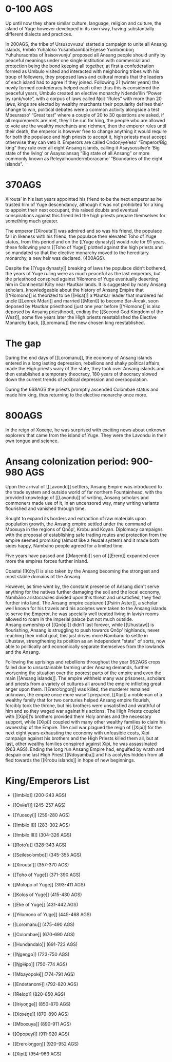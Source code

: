 # 0-100 AGS

Up until now they share similar culture, language, religion and culture, the island of Yuge however developed in its own way, having substantially different dialects and practices. 

In 200AGS, the tribe of Ursusovvuzu’ started a campaign to unite all Ansang islands, Ɨmbɨlo Yuhaloko Yusambaimbai Eŋesse Yumbomboŋ Yuhuhuraomba of Ïrsɨsovvunju’ proposed all Ansang people should unify by peaceful meanings under one single institution with commercial and protection being the bond keeping all together, at first a confederation formed as Umbulo visited and interacted with neighboring tribes with his troup of followers, they proposed laws and cultural morals that the leaders of each island had to agree if they joined. Following 21 (winter years) the newly formed confederacy helped each other thus this is considered the peaceful years, Umbulo created an elective monarchy Ndende’ilin “Power by rank/vote”, with a corpus of laws called Ŋoit “Rules” with more than 20 laws, kings are elected by wealthy merchants their popularity defines their change to win, political debates were a common activity alongside a test Mbeurasso’ “Great test” where a couple of 20 to 30 questions are asked, if all requirements are met, they’ll be run for king, the people who are allowed to vote are the wealthy merchants and richmen, then the emperor rules until their death, the emperor is however free to change anything it would require for both the populace and high priests to accept it, high priests must accept otherwise they can veto it. Emperors are called Ondonjɨye’eso’ “Emperor/Big king” they rule over all eight Ansang islands, calling it Asaysossilye’e ‘Big state of the living’ or Asayso’ansaŋ “Big state of all Ansang” or more commonly known as Releyaɨhoundermboracamo’ ”Boundaries of the eight islands”.

# 370AGS

Xirouta’ in his last years appointed his friend to be the next emperor as he trusted him of Yuge descendancy, although it was not prohibited for a king to appoint their next occupant, this raised doubts and eventual conspirations against this friend led the high priests prepare themselves for something much greater.

The emperor [[Xirouta’]] was admired and so was his friend, the populace fall in likeness with his friend, the populace then elevated Toho of Yuge status, from this period and on the [[Yuge dynasty]] would rule for 91 years, these following years [[Toho of Yuge]] plotted against the high priests and so mandated so that the elective monarchy moved to the hereditary monarchy, a new heir was declared. (400AGS).

Despite the [[Yuge dynasty]] breaking of laws the populace didn’t bothered, the years of Yuge ruling were as much peaceful as the last emperors, but the priesthood conspired against Yɨlomono of Yuge eventually deserting him in Continental Kóty near Ħautkar lands. It is suggested by many Ansang scholars, knowledgeable about the history of Ansang Empire that [[Yɨlomono]] is theorized to be [[Hiṣaṭ]] a Ħautkar leader that murdered his uncle [[Lenrek Mdari]] and married [[Mteni]] to become Bar-Ârcak, soon deposed by Ħautkar priesthood (just one year before [[Yɨlomono]] is also deposed by Ansang priesthood), ending the [[Second God Kingdom of the West]], some five years later the High priests reestablished the Elective Monarchy back, [[Loromanu]] the new chosen king reestablished.

# The gap

During the end days of [[Loromanu]], the economy of Ansang islands entered in a long lasting depression, rebellions and shaky political affairs, made the High priests wary of the state, they took over Ansang islands and then established a temporary theocracy, 180 years of theocracy slowed down the current trends of political depression and overpopulation. 

During the 668AGS the priests promptly ascended Colombae status and made him king, thus returning to the elective monarchy once more.

# 800AGS

In the reign of Xoxeŋe, he was surprised with exciting news about unknown explorers that came from the island of Yuge. They were the Lavondu in their own tongue and science.

# Ansang colonization period: 900-980 AGS

Upon the arrival of [[Lavondu]] settlers, Ansang Empire was introduced to the trade system and outside world of far northern Fountainhead, with the provided knowledge of [[Lavondu]] of writing, Ansang scholars and commoners made use of it, in an uncensored way, many writing variants flourished and vanished through time.

Sought to expand its borders and extraction of raw materials upon population growth, the Ansang empire settled under the command of Mboxuya in the regions of Qnōp', Krobu and Koyan. Diplomacy campaigns with the proposal of establishing safe trading routes and protection from the empire seemed promising (almost like a feudal system) and it made both sides happy, Nambāno people agreed for a limited time.

Five years have passed and [[Maŋembi]] son of [[Erero]] expanded even more the empires forces further inland.

Coastal [[Kóty]] is also taken by the Ansang becoming the strongest and most stable domains of the Ansang.

However, as time went by, the constant presence of Ansang didn't serve anything for the natives further damaging the soil and the local economy, Nambāno aristocracies divided upon this threat and unsatisfied, they fled further into land. The Ansang empire captured [[Psirin Aster]], a scholar well known for his travels and his acolytes were taken to the Ansang islands to serve the Emperor, he was specially well treated living in lavish rooms allowed to roam in the imperial palace but not much outside.  
Ansang ownership of [[Qnōp']] didn’t last forever, while [[Uhustaw]] is flourishing, Ansang is struggling to push towards Qnōp' highlands, never reaching their initial goal, this just drives more Nambāno to settle in Uhustaw, strengthening its position as an independent "state" of sorts, now able to politically and economically separate themselves from the lowlands and the Ansang. 

Following the uprisings and rebellions throughout the year 952AGS crops failed due to unsustainable farming under Ansang demands, further worsening the situation over the poorest parts of the empire and even the main [[Ansang islands]]. The empire withheld many war prisoners, scholars and priests from a variety of cultures all around the empire inflicting great anger upon them. [[Erero’oŋgoŋ]] was killed, the murderer remained unknown, the empire once more wasn’t prepared, [[Xipi]] a nobleman of a wealthy family that for two centuries helped Ansang empire flourish, forcibly took the throne, but his brothers were unsatisfied and wrathful of him and so they waged war against his actions. The High Priests coupled with [[Xipi]]’s brothers provided them Holy armies and the necessary support, while [[Xipi]] coupled with many other wealthy families to claim his ownership of the Empire. The civil war plagued the reign of [[Xipi]] for the next eight years exhausting the economy with unfeasible costs, Xipi campaign against his brothers and the High Priests killed them all, but at last, other wealthy families conspired against Xipi, he was assassinated (963 AGS). Ending the long run Ansang Empire had, engulfed by wrath and despair one last High Priest [[Ndoyamba]] and his acolytes hidden from all fled towards the [[Krobu islands]] in hope of new beginnings.



# King/Emperors List
- [[Ɨmbɨlo]] (200-243 AGS)
    
- [[Ovɨle’i]] (245-257 AGS)
    
- [[Yuosoyi]] (259-280 AGS)
    
- [[Ɨmbɨlo II]] (283-302 AGS)
    
- [[Ɨmbɨlo III]] (304-326 AGS)
    
- [[Roto’u]] (328-343 AGS)
    
- [[Seileso’ombo]] (345-355 AGS)
    
- [[Xirouta’]] (357-370 AGS)
    
- [[Toho of Yuge]] (371-390 AGS)
    
- [[Molopo of Yuge]] (393-411 AGS)
    
- [[Kolos of Yuge]] (415-430 AGS)
    
- [[Eke of Yuge]] (431-442 AGS)
    
- [[Yɨlomono of Yuge]] (445-468 AGS)
    
- [[Loromanu]] (475-490 AGS)
    
- [[Colombae]] (670-690 AGS)
    
- [[Hundandalo]] (691-723 AGS)
    
- [[Ŋgeŋgo]] (723-750 AGS)
    
- [[Ŋgɨlɨpo]] (750-774 AGS)
    
- [[Mbayopokɨ]] (774-791 AGS)
    
- [[Endetanomɨ]] (792-820 AGS)
    
- [[Relop]] (820-850 AGS)
    
- [[Ɨrɨyoŋge]] (850-870 AGS)
    
- [[Xoxeŋe]] (870-890 AGS)
    
- [[Mboxuya]] (890-911 AGS)
    
- [[Opopeyɨ]] (911-920 AGS)
    
- [[Erero’oŋgoŋ]] (920-952 AGS)
    
- [[Xipi]] (954-963 AGS)